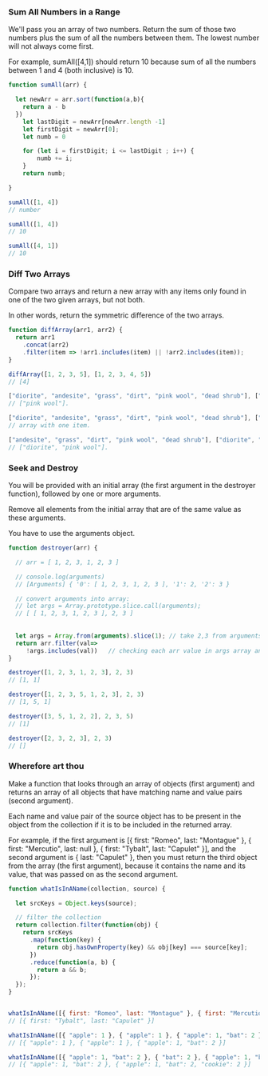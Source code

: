 ### Sum All Numbers in a Range

We'll pass you an array of two numbers. Return the sum of those two numbers plus the sum of all the numbers between them. The lowest number will not always come first.

For example, sumAll([4,1]) should return 10 because sum of all the numbers between 1 and 4 (both inclusive) is 10.

```js
function sumAll(arr) {

  let newArr = arr.sort(function(a,b){
    return a - b
  })
    let lastDigit = newArr[newArr.length -1]
    let firstDigit = newArr[0];
    let numb = 0

    for (let i = firstDigit; i <= lastDigit ; i++) {
        numb += i;
    }
    return numb;

}

sumAll([1, 4]) 
// number

sumAll([1, 4]) 
// 10

sumAll([4, 1]) 
// 10

```


### Diff Two Arrays

Compare two arrays and return a new array with any items only found in one of the two given arrays, but not both. 

In other words, return the symmetric difference of the two arrays.


```js
function diffArray(arr1, arr2) {
  return arr1
    .concat(arr2)
    .filter(item => !arr1.includes(item) || !arr2.includes(item));
}

diffArray([1, 2, 3, 5], [1, 2, 3, 4, 5]) 
// [4]

["diorite", "andesite", "grass", "dirt", "pink wool", "dead shrub"], ["diorite", "andesite", "grass", "dirt", "dead shrub"] 
// ["pink wool"].

["diorite", "andesite", "grass", "dirt", "pink wool", "dead shrub"], ["diorite", "andesite", "grass", "dirt", "dead shrub"] 
// array with one item.

["andesite", "grass", "dirt", "pink wool", "dead shrub"], ["diorite", "andesite", "grass", "dirt", "dead shrub"] 
// ["diorite", "pink wool"].

```

### Seek and Destroy

You will be provided with an initial array (the first argument in the destroyer function), followed by one or more arguments. 

Remove all elements from the initial array that are of the same value as these arguments.

You have to use the arguments object.


```js
function destroyer(arr) {

  // arr = [ 1, 2, 3, 1, 2, 3 ]

  // console.log(arguments)
  // [Arguments] { '0': [ 1, 2, 3, 1, 2, 3 ], '1': 2, '2': 3 }

  // convert arguments into array:
  // let args = Array.prototype.slice.call(arguments);
  // [ [ 1, 2, 3, 1, 2, 3 ], 2, 3 ]
  
  
  let args = Array.from(arguments).slice(1); // take 2,3 from arguments -> [ 2, 3 ]
  return arr.filter(val=>
     !args.includes(val))   // checking each arr value in args array and returning not included value
}

destroyer([1, 2, 3, 1, 2, 3], 2, 3) 
// [1, 1]

destroyer([1, 2, 3, 5, 1, 2, 3], 2, 3) 
// [1, 5, 1]

destroyer([3, 5, 1, 2, 2], 2, 3, 5) 
// [1]

destroyer([2, 3, 2, 3], 2, 3) 
// []

```

### Wherefore art thou

Make a function that looks through an array of objects (first argument) and returns an array of all objects that have matching name and value pairs (second argument). 

Each name and value pair of the source object has to be present in the object from the collection if it is to be included in the returned array.

For example, if the first argument is [{ first: "Romeo", last: "Montague" }, { first: "Mercutio", last: null }, { first: "Tybalt", last: "Capulet" }], and the second argument is { last: "Capulet" }, then you must return the third object from the array (the first argument), because it contains the name and its value, that was passed on as the second argument.


```js
function whatIsInAName(collection, source) {

  let srcKeys = Object.keys(source);

  // filter the collection
  return collection.filter(function(obj) {
    return srcKeys
      .map(function(key) {
        return obj.hasOwnProperty(key) && obj[key] === source[key];
      })
      .reduce(function(a, b) {
        return a && b;
      });
  });
}


whatIsInAName([{ first: "Romeo", last: "Montague" }, { first: "Mercutio", last: null }, { first: "Tybalt", last: "Capulet" }], { last: "Capulet" }) 
// [{ first: "Tybalt", last: "Capulet" }]

whatIsInAName([{ "apple": 1 }, { "apple": 1 }, { "apple": 1, "bat": 2 }], { "apple": 1 }) 
// [{ "apple": 1 }, { "apple": 1 }, { "apple": 1, "bat": 2 }]

whatIsInAName([{ "apple": 1, "bat": 2 }, { "bat": 2 }, { "apple": 1, "bat": 2, "cookie": 2 }], { "apple": 1, "bat": 2 }) 
// [{ "apple": 1, "bat": 2 }, { "apple": 1, "bat": 2, "cookie": 2 }]

```

